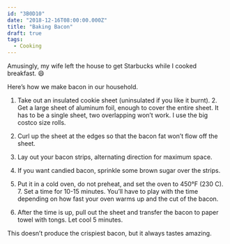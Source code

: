 ```yaml
---
id: "3B0D10"
date: "2018-12-16T08:00:00.000Z"
title: "Baking Bacon"
draft: true
tags:
  - Cooking
---
```

Amusingly, my wife left the house to get Starbucks while I cooked breakfast. 😄

Here’s how we make bacon in our household.

1. Take out an insulated cookie sheet (uninsulated if you like it burnt). 2. Get a large sheet of aluminum foil, enough to cover the entire sheet. It has to be a single sheet, two overlapping won’t work. I use the big costco size rolls.

3. Curl up the sheet at the edges so that the bacon fat won’t flow off the sheet.

4. Lay out your bacon strips, alternating direction for maximum space.

5. If you want candied bacon, sprinkle some brown sugar over the strips.

6. Put it in a cold oven, do not preheat, and set the oven to 450°F (230 C). 7. Set a time for 10-15 minutes. You’ll have to play with the time depending on how fast your oven warms up and the cut of the bacon.

8. After the time is up, pull out the sheet and transfer the bacon to paper towel with tongs. Let cool 5 minutes.

This doesn’t produce the crispiest bacon, but it always tastes amazing.
